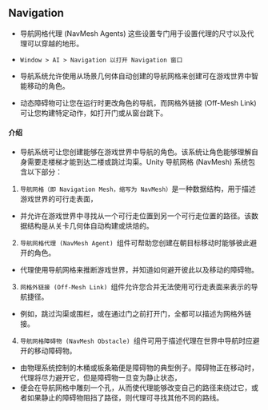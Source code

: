 ## Navigation
* 导航网格代理 (NavMesh Agents) 这些设置专门用于设置代理的尺寸以及代理可以穿越的地形。
* `Window > AI > Navigation 以打开 Navigation 窗口`

* 导航系统允许使用从场景几何体自动创建的导航网格来创建可在游戏世界中智能移动的角色。
* 动态障碍物可让您在运行时更改角色的导航，而网格外链接 (Off-Mesh Link) 可让您构建特定动作，如打开门或从窗台跳下。

#### 介绍
* 导航系统可让您创建能够在游戏世界中导航的角色。该系统让角色能够理解自身需要走楼梯才能到达二楼或跳过沟渠。Unity 导航网格 (NavMesh) 系统包含以下部分：

1. `导航网格（即 Navigation Mesh，缩写为 NavMesh）`是一种数据结构，用于描述游戏世界的可行走表面，
* 并允许在游戏世界中寻找从一个可行走位置到另一个可行走位置的路径。该数据结构是从关卡几何体自动构建或烘焙的。
2. `导航网格代理 (NavMesh Agent) `组件可帮助您创建在朝目标移动时能够彼此避开的角色。
* 代理使用导航网格来推断游戏世界，并知道如何避开彼此以及移动的障碍物。
3. `网格外链接 (Off-Mesh Link) `组件允许您合并无法使用可行走表面来表示的导航捷径。
* 例如，跳过沟渠或围栏，或在通过门之前打开门，全都可以描述为网格外链接。
4. `导航网格障碍物 (NavMesh Obstacle) `组件可用于描述代理在世界中导航时应避开的移动障碍物。
* 由物理系统控制的木桶或板条箱便是障碍物的典型例子。障碍物正在移动时，代理将尽力避开它，但是障碍物一旦变为静止状态，
* 便会在导航网格中雕刻一个孔，从而使代理能够改变自己的路径来绕过它，或者如果静止的障碍物阻挡了路径，则代理可寻找其他不同的路线。


